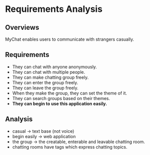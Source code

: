 # Requirements Analysis

## Overviews

  MyChat enables users to communicate with strangers casually. 

## Requirements

 - They can chat with anyone anonymously.
 - They can chat with multiple people. 
 - They can make chatting group freely.
 - They can enter the group freely.
 - They can leave the group freely. 
 - When they make the group, they can set the theme of it.
 - They can search groups based on their themes. 
 - **They can begin to use this application easily.**

## Analysis

 - casual -> text base (not voice)
 - begin easily -> web application
 - the group -> the creatable, enterable and leavable chatting room.
 - chatting rooms have tags which express chatting topics.